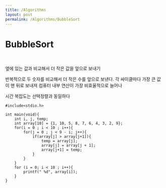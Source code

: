 ```yaml
---
title: /Algorithms
layout: post
permalink: /Algorithms/BubbleSort
---
```


# BubbleSort  
<br/>
  
옆에 있는 값과 비교해서 더 작은 값을 앞으로 보내기

반복적으로 두 숫자를 비교해서 더 작은 수를 앞으로 보낸다.
각 싸이클마다 가장 큰 값이 맨 뒤로 보내져
컴퓨터 내부 연산이 가장 비효율적으로 늘어나

시간 복잡도는 선택정렬과 동일하다

```
#include<stdio.h>

int main(void){
    int i, j, temp;
    int array[10] = {1, 10, 5, 8, 7, 6, 4, 3, 2, 9};
    for(i = 0 ; i < 10 ; i++){
        for(j = 0 ; j < 9 - i; j++){
            if(array[j] > array[j+1]){
                temp = array[j];
                array[j] = array[j + 1];
                array[j+1] = temp;
            }
        }
    }
    for (i = 0; i < 10 ; i++){
        printf(" %d", array[i]);
    }    
}
```

